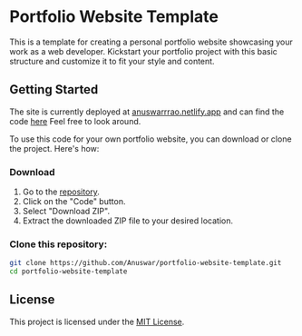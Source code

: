 # Portfolio Website Template

This is a template for creating a personal portfolio website showcasing your work as a web developer. Kickstart your portfolio project with this basic structure and customize it to fit your style and content.

## Getting Started

The site is currently deployed at [anuswarrrao.netlify.app](https://anuswarrrao.netlify.app) and can find the code [here](https://github.com/Anuswar/anuswarrrao) Feel free to look around.

To use this code for your own portfolio website, you can download or clone the project. Here's how:

### Download

1. Go to the [repository](https://github.com/Anuswar/anuswarrrao).
2. Click on the "Code" button.
3. Select "Download ZIP".
4. Extract the downloaded ZIP file to your desired location.

### Clone this repository:

   ```bash
   git clone https://github.com/Anuswar/portfolio-website-template.git
   cd portfolio-website-template
   ```

## License

This project is licensed under the [MIT License](LICENSE.md).
